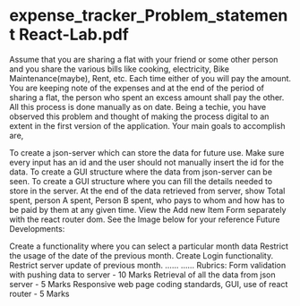 # expense_tracker_Problem_statement React-Lab.pdf
Assume that you are sharing a flat with your friend or some other person and you share the various bills like cooking, electricity, Bike Maintenance(maybe), Rent, etc. Each time either of you will pay the amount. You are keeping note of the expenses and at the end of the period of sharing a flat, the person who spent an excess amount shall pay the other. All this process is done manually as on date. Being a techie, you have observed this problem and thought of making the process digital to an extent in the first version of the application. Your main goals to accomplish are,

To create a json-server which can store the data for future use.
Make sure every input has an id and the user should not manually insert the id for the data.
To create a GUI structure where the data from json-server can be seen.
To create a GUI structure where you can fill the details needed to store in the server.
At the end of the data retrieved from server, show Total spent, person A spent, Person B spent, who pays to whom and how has to be paid by them at any given time.
View the Add new Item Form separately with the react router dom. See the Image below for your reference
Future Developments:

Create a functionality where you can select a particular month data
Restrict the usage of the date of the previous month.
Create Login functionality.
Restrict server update of previous month. …… …… Rubrics:
Form validation with pushing data to server - 10 Marks
Retrieval of all the data from json server - 5 Marks
Responsive web page coding standards, GUI, use of react router - 5 Marks
